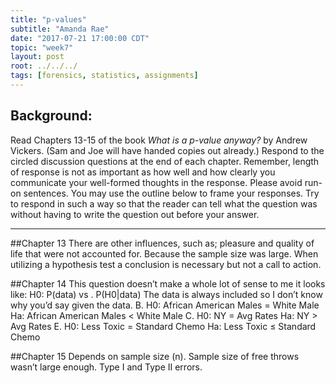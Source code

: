 ```yaml
---
title: "p-values"
subtitle: "Amanda Rae"
date: "2017-07-21 17:00:00 CDT"
topic: "week7"
layout: post
root: ../../../
tags: [forensics, statistics, assignments]
---
```

 
## Background:

Read Chapters 13-15 of the book *What is a p-value anyway?* by Andrew Vickers. (Sam and Joe will have handed copies out already.) Respond to the circled discussion questions at the end of each chapter. Remember, length of response is not as important as how well and how clearly you communicate your well-formed thoughts in the response. Please avoid run-on sentences. You may use the outline below to frame your responses. Try to respond in such a way so that the reader can tell what the question was without having to write the question out before your answer. 

-----

##Chapter 13
	There are other influences, such as; pleasure and quality of life that were not accounted for. 
	Because the sample size was large. 
	When utilizing a hypothesis test a conclusion is necessary but not a call to action. 

##Chapter 14
	This question doesn’t make a whole lot of sense to me it looks like:
H0: P(data) vs . P(H0|data)
The data is always included so I don’t know why you’d say given the data. 
	B. H0: African American Males = White Male
     Ha: African American Males < White Male
C. H0: NY = Avg Rates
     Ha: NY > Avg Rates
E. H0: Less Toxic = Standard Chemo
     Ha: Less Toxic ≤ Standard Chemo

##Chapter 15
	Depends on sample size (n). 
	Sample size of free throws wasn’t large enough. 
	Type I and Type II errors. 



